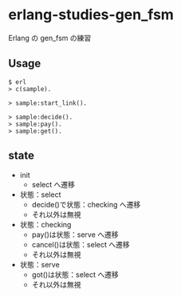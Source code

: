 # erlang-studies-gen_fsm
Erlang の gen_fsm の練習

## Usage

```
$ erl
> c(sample).

> sample:start_link().

> sample:decide().
> sample:pay().
> sample:get().
```

## state

- init
  - select へ遷移
- 状態：select
  - decide()で状態：checking へ遷移
  - それ以外は無視
- 状態：checking
  - pay()は状態：serve へ遷移
  - cancel()は状態：select へ遷移
  - それ以外は無視
- 状態：serve
  - got()は状態：select へ遷移
  - それ以外は無視

